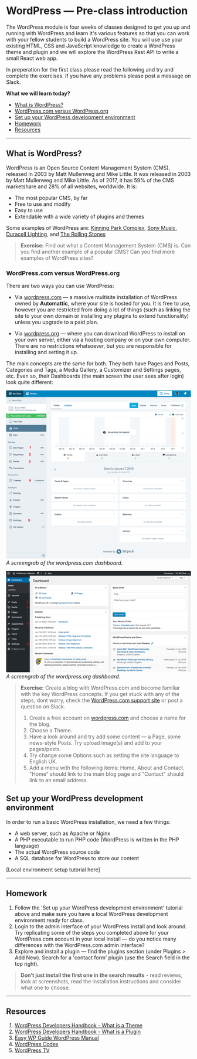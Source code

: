 # WordPress — Pre-class introduction

The WordPress module is four weeks of classes designed to get you up and running with WordPress and learn it's various features so that you can work with your fellow students to build a WordPress site. You will use use your existing HTML, CSS and JavaScript knowledge to create a WordPress theme and plugin and we will explore the WordPress Rest API to write a small React web app. 

In preperation for the first class please read the following and try and complete the exercises. If you have any problems please post a message on Slack.

**What we will learn today?**
- [What is WordPress?](#what-is-wordpress)
- [WordPress.com versus WordPress.org](#wordpresscom-versus-wordpressorg)
- [Set up your WordPress development environment](#set-up-your-wordpress-development-environment)
- [Homework](#homework)
- [Resources](#resources)

---

## What is WordPress?

WordPress is an Open Source Content Management System (CMS), released in 2003 by Matt Mullenweg and Mike Little. It was released in 2003 by Matt Mullenweg and Mike Little. As of 2017, it has 59% of the CMS marketshare and 28% of all websites, worldwide. It is:

* The most popular CMS, by far
* Free to use and modify
* Easy to use
* Extendable with a wide variety of plugins and themes

Some examples of WordPress are: [Kinning Park Complex](http://www.kinningparkcomplex.org/), [Sony Music](https://www.sonymusic.com/), [Duracell Lighting](http://www.duracelllighting.com/), and [The Rolling Stones](http://www.rollingstones.com/)

> **Exercise:** Find out what a Content Management System (CMS) is. Can you find another example of a popular CMS? Can you find more examples of WordPress sites?

### WordPress.com versus WordPress.org

There are two ways you can use WordPress:

* Via [wordpress.com](https://wordpress.com/) — a massive multisite installation of WordPress owned by **Automattic**, where your site is hosted for you. It is free to use, however you are restricted from doing a lot of things (such as linking the site to your own domain or installing any plugins to extend functionality) unless you upgrade to a paid plan. 

* Via [wordpress.org](https://wordpress.org/) — where you can download WordPress to install on your own server, either via a hosting company or on your own computer. There are no restrictions whatsoever, but you are responsible for installing and setting it up.

The main concepts are the same for both. They both have Pages and Posts, Categories and Tags, a Media Gallery, a Customizer and Settings pages, etc. Even so, their Dashboards (the main screen the user sees after login) look quite different:

![screengrab of the wordpress.com dashboard](assets/lesson0/wp.com-dashboard.png)
_A screengrab of the wordpress.com dashboard._

![screengrab of the wordpress.org dashboard](assets/lesson0/wp.org-dashboard.png)
_A screengrab of the wordpress.org dashboard._

> **Exercise:** Create a blog with WordPress.com and become familiar with the key WordPress concepts. If you get stuck with any of the steps, dont worry, check the [WordPress.com support site](https://en.support.wordpress.com/) or post a question on Slack.
> 1.  Create a free account on [wordpress.com](https://wordpress.com/) and choose a name for the blog.
> 2.  Choose a Theme.
> 3.  Have a look around and try add some content — a Page, some news-style Posts. Try upload image(s) and add to your pages/posts.
> 4.  Try change some Options such as setting the site language to English UK.
> 5.  Add a menu with the following items: Home, About and Contact. "Home" should link to the main blog page and "Contact" should link to an email address.

## Set up your WordPress development environment

In order to run a basic WordPress installation, we need a few things:

- A web server, such as Apache or Nginx
- A PHP executable to run PHP code (WordPress is written in the PHP language)
- The actual WordPress source code
- A SQL database for WordPress to store our content

[Local environment setup tutorial here]

---

## Homework

1. Follow the 'Set up your WordPress development environment' tutorial above and make sure you have a local WordPress development environment ready for class.
2. Login to the admin interface of your WordPress install and look around. Try replicating some of the steps you completed above for your WordPress.com account in your local install — do you notice many differences with the WordPress.com admin interface?
3. Explore and install a plugin — find the plugins section (under Plugins > Add New). Search for a 'contact form' plugin (use the Search field in the top right).
> **Don’t just install the first one in the search results** - read reviews, look at screenshots, read the installation instructions and consider what one to choose.

---

## Resources

1. [WordPress Developers Handbook - What is a Theme](https://developer.wordpress.org/themes/getting-started/what-is-a-theme/)
2. [WordPress Developers Handbook - What is a Plugin](https://developer.wordpress.org/plugins/intro/what-is-a-plugin/)
3. [Easy WP Guide WordPress Manual](https://easywpguide.com/)
4. [WordPress Codex](https://codex.wordpress.org)
5. [WordPress TV](https://wordpress.tv)